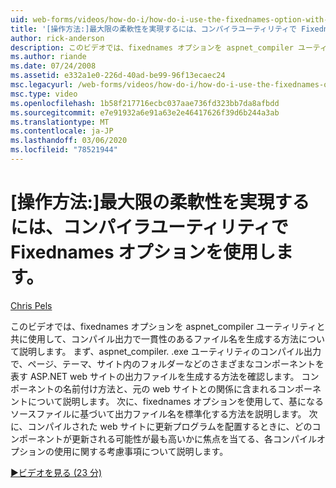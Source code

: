 ```yaml
---
uid: web-forms/videos/how-do-i/how-do-i-use-the-fixednames-option-with-the-compiler-utility-for-maximum-flexibility
title: '[操作方法:]最大限の柔軟性を実現するには、コンパイラユーティリティで Fixednames オプションを使用します。Microsoft Docs'
author: rick-anderson
description: このビデオでは、fixednames オプションを aspnet_compiler ユーティリティと共に使用して、コンパイル ou で一貫性のあるファイル名を生成する方法について説明します。
ms.author: riande
ms.date: 07/24/2008
ms.assetid: e332a1e0-226d-40ad-be99-96f13ecaec24
msc.legacyurl: /web-forms/videos/how-do-i/how-do-i-use-the-fixednames-option-with-the-compiler-utility-for-maximum-flexibility
msc.type: video
ms.openlocfilehash: 1b58f217716ecbc037aae736fd323bb7da8afbdd
ms.sourcegitcommit: e7e91932a6e91a63e2e46417626f39d6b244a3ab
ms.translationtype: MT
ms.contentlocale: ja-JP
ms.lasthandoff: 03/06/2020
ms.locfileid: "78521944"
---
```

# <a name="how-do-i-use-the-fixednames-option-with-the-compiler-utility-for-maximum-flexibility"></a>[操作方法:]最大限の柔軟性を実現するには、コンパイラユーティリティで Fixednames オプションを使用します。

[Chris Pels](https://twitter.com/chrispels)

このビデオでは、fixednames オプションを aspnet\_compiler ユーティリティと共に使用して、コンパイル出力で一貫性のあるファイル名を生成する方法について説明します。 まず、aspnet\_compiler. .exe ユーティリティのコンパイル出力で、ページ、テーマ、サイト内のフォルダーなどのさまざまなコンポーネントを表す ASP.NET web サイトの出力ファイルを生成する方法を確認します。 コンポーネントの名前付け方法と、元の web サイトとの関係に含まれるコンポーネントについて説明します。 次に、fixednames オプションを使用して、基になるソースファイルに基づいて出力ファイル名を標準化する方法を説明します。 次に、コンパイルされた web サイトに更新プログラムを配置するときに、どのコンポーネントが更新される可能性が最も高いかに焦点を当てる、各コンパイルオプションの使用に関する考慮事項について説明します。

[&#9654;ビデオを見る (23 分)](https://channel9.msdn.com/Blogs/ASP-NET-Site-Videos/how-do-i-use-the-fixednames-option-with-the-compiler-utility-for-maximum-flexibility)
